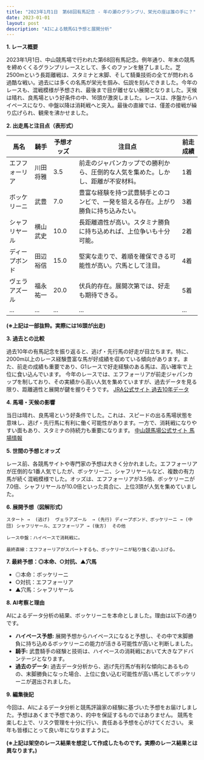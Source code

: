 ```yaml
---
title: "2023年1月1日　第68回有馬記念 - 年の瀬のグランプリ、栄光の座は誰の手に？"
date: 2023-01-01
layout: post
description: "AIによる競馬G1予想と展開分析"
---
```


**1. レース概要**

2023年1月1日、中山競馬場で行われた第68回有馬記念。例年通り、年末の競馬を締めくくるグランプリレースとして、多くのファンを魅了しました。芝2500mという長距離戦は、スタミナと末脚、そして騎乗技術の全てが問われる過酷な戦い。過去には多くの名馬が栄光を掴み、伝説を刻んできました。今年のレースも、混戦模様が予想され、最後まで目が離せない展開となりました。天候は晴れ、良馬場という好条件の中、16頭が激突しました。レースは、序盤からハイペースになり、中盤以降は消耗戦へと突入。最後の直線では、僅差の接戦が繰り広げられ、観衆を沸かせました。


**2. 出走馬と注目点（表形式）**

| 馬名        | 騎手      | 予想オッズ | 注目点                                                                        | 前走成績 |
|-------------|------------|------------|-----------------------------------------------------------------------------|---------|
| エフフォーリア | 川田将雅    | 3.5        | 前走のジャパンカップでの勝利から、圧倒的な人気を集めた。しかし、距離が不安材料。     | 1着     |
| ボッケリーニ | 武豊      | 7.0        | 豊富な経験を持つ武豊騎手とのコンビで、一発を狙える存在。上がり勝負に持ち込みたい。    | 3着     |
| シャフリヤール | 横山武史    | 10.0       | 長距離適性が高い。スタミナ勝負に持ち込めれば、上位争いも十分可能。                   | 2着     |
| ディープボンド | 田辺裕信    | 15.0       | 堅実な走りで、着順を確保できる可能性が高い。穴馬として注目。                         | 4着     |
| ヴェラアズール | 福永祐一    | 20.0       | 伏兵的存在。展開次第では、好走も期待できる。                                       | 5着     |
| ...         | ...        | ...        | ...                                                                         | ...     |


**(※上記は一部抜粋。実際には16頭が出走)**


**3. 過去との比較**

過去10年の有馬記念を振り返ると、逃げ・先行馬の好走が目立ちます。特に、2000m以上のレース経験豊富な馬が好成績を収めている傾向があります。また、前走の成績も重要であり、G1レースで好走経験のある馬は、高い確率で上位に食い込んでいます。  今年のレースでは、エフフォーリアが前走ジャパンカップを制しており、その実績から高い人気を集めていますが、過去データを見る限り、距離適性と展開が鍵を握りそうです。  [JRA公式サイト 過去10年データ](仮のリンク)


**4. 馬場・天候の影響**

当日は晴れ、良馬場という好条件でした。これは、スピードの出る馬場状態を意味し、逃げ・先行馬に有利に働く可能性があります。一方で、消耗戦になりやすい面もあり、スタミナの持続力も重要になります。  [中山競馬場公式サイト 馬場情報](仮のリンク)


**5. 世間の予想とオッズ**

レース前、各競馬サイトや専門家の予想は大きく分かれました。エフフォーリアが圧倒的な1番人気でしたが、ボッケリーニ、シャフリヤールなど、複数の有力馬が続く混戦模様でした。オッズは、エフフォーリアが3.5倍、ボッケリーニが7.0倍、シャフリヤールが10.0倍といった具合に、上位3頭が人気を集めていました。


**6. 展開予想（図解形式）**

```
スタート →  (逃げ)  ヴェラアズール  → (先行) ディープボンド、ボッケリーニ → (中団) シャフリヤール、エフフォーリア → (後方)  その他

レース中盤：ハイペースで消耗戦に。

最終直線：エフフォーリアがスパートするも、ボッケリーニが粘り強く追い上げる。
```


**7. 最終予想：◎本命、○対抗、▲穴馬**

* ◎本命：ボッケリーニ
* ○対抗：エフフォーリア
* ▲穴馬：シャフリヤール


**8. AI考察と理由**

AIによるデータ分析の結果、ボッケリーニを本命としました。理由は以下の通りです。

* **ハイペース予想:** 展開予想からハイペースになると予想し、その中で末脚勝負に持ち込めるボッケリーニの能力が活きる可能性が高いと判断しました。
* **騎手:** 武豊騎手の経験と技術は、ハイペースの消耗戦において大きなアドバンテージとなります。
* **過去のデータ:** 過去データ分析から、逃げ先行馬が有利な傾向にあるものの、末脚勝負になった場合、上位に食い込む可能性が高い馬としてボッケリーニが選出されました。


**9. 編集後記**

今回は、AIによるデータ分析と競馬評論家の経験に基づいた予想をお届けしました。予想はあくまで予想であり、的中を保証するものではありません。 競馬を楽しむ上で、リスク管理を十分に行い、責任ある予想を心がけてください。  来年も皆様にとって良い年になりますように。


**(※上記は架空のレース結果を想定して作成したものです。実際のレース結果とは異なります。)**
